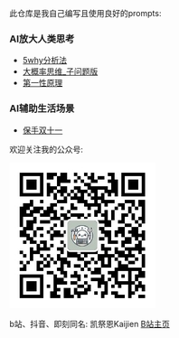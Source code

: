 
此仓库是我自己编写且使用良好的prompts:

### AI放大人类思考

- [5why分析法](./prompts/5why分析法.md)
- [大概率思维_子问题版](./prompts/大概率思维_子问题版.md)
- [第一性原理](./prompts/第一性原理.md)

### AI辅助生活场景
- [保手双十一](./prompts/保手双11.md)

欢迎关注我的公众号:

![二维码](./assets/gongzhonghao.jpg)




b站、抖音、即刻同名: 凯祭恩Kaijien 
[B站主页](https://space.bilibili.com/2466626)
